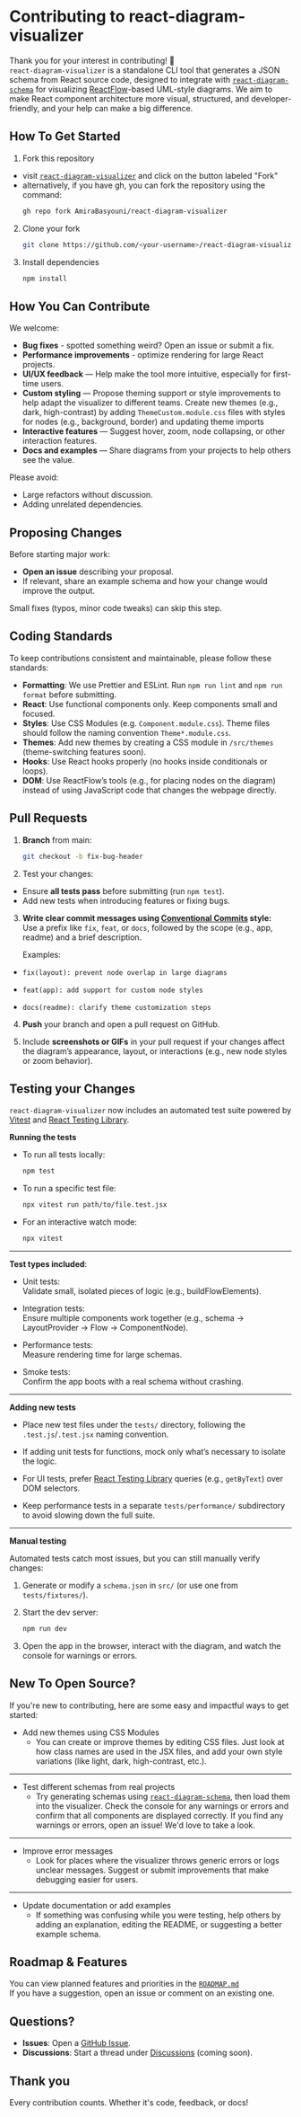 # Contributing to react-diagram-visualizer

Thank you for your interest in contributing! 🎉  
`react-diagram-visualizer` is a standalone CLI tool that generates a JSON schema from React source code, designed to integrate with [`react-diagram-schema`](https://github.com/AmiraBasyouni/react-diagram-schema) for visualizing [ReactFlow](https://reactflow.dev/)-based UML-style diagrams. We aim to make React component architecture more visual, structured, and developer-friendly, and your help can make a big difference.

## How To Get Started

1. Fork this repository

- visit [`react-diagram-visualizer`](https://github.com/AmiraBasyouni/react-diagram-visualizer) and click on the button labeled "Fork"
- alternatively, if you have gh, you can fork the repository using the command:
  ```bash
  gh repo fork AmiraBasyouni/react-diagram-visualizer
  ```

2. Clone your fork

   ```bash
   git clone https://github.com/<your-username>/react-diagram-visualizer.git
   ```

3. Install dependencies
   ```bash
   npm install
   ```

## How You Can Contribute

We welcome:

- **Bug fixes** - spotted something weird? Open an issue or submit a fix.
- **Performance improvements** - optimize rendering for large React projects.
- **UI/UX feedback** — Help make the tool more intuitive, especially for first-time users.
- **Custom styling** — Propose theming support or style improvements to help adapt the visualizer to different teams. Create new themes (e.g., dark, high-contrast) by adding `ThemeCustom.module.css` files with styles for nodes (e.g., background, border) and updating theme imports
- **Interactive features** — Suggest hover, zoom, node collapsing, or other interaction features.
- **Docs and examples** — Share diagrams from your projects to help others see the value.

Please avoid:

- Large refactors without discussion.
- Adding unrelated dependencies.

## Proposing Changes

Before starting major work:

- **Open an issue** describing your proposal.
- If relevant, share an example schema and how your change would improve the output.

Small fixes (typos, minor code tweaks) can skip this step.

## Coding Standards

To keep contributions consistent and maintainable, please follow these standards:

- **Formatting**: We use Prettier and ESLint. Run `npm run lint` and `npm run format` before submitting.
- **React**: Use functional components only. Keep components small and focused.
- **Styles**: Use CSS Modules (e.g. `Component.module.css`). Theme files should follow the naming convention `Theme*.module.css`.
- **Themes**: Add new themes by creating a CSS module in `/src/themes` (theme-switching features soon).
- **Hooks**: Use React hooks properly (no hooks inside conditionals or loops).
- **DOM**: Use ReactFlow’s tools (e.g., for placing nodes on the diagram) instead of using JavaScript code that changes the webpage directly.

## Pull Requests

1. **Branch** from main:

   ```bash
   git checkout -b fix-bug-header
   ```

2. Test your changes:

- Ensure **all tests pass** before submitting (run `npm test`).
- Add new tests when introducing features or fixing bugs.

3. **Write clear commit messages using [Conventional Commits](https://www.conventionalcommits.org/) style:**  
   Use a prefix like `fix`, `feat`, or `docs`, followed by the scope (e.g., app, readme) and a brief description.

   Examples:

- `fix(layout): prevent node overlap in large diagrams`

- `feat(app): add support for custom node styles`

- `docs(readme): clarify theme customization steps`

4. **Push** your branch and open a pull request on GitHub.

5. Include **screenshots or GIFs** in your pull request if your changes affect the diagram’s appearance, layout, or interactions (e.g., new node styles or zoom behavior).

## Testing your Changes

`react-diagram-visualizer` now includes an automated test suite powered by [Vitest](https://vitest.dev/) and [React Testing Library](https://testing-library.com/).

**Running the tests**

- To run all tests locally:

  ```bash
  npm test
  ```

- To run a specific test file:

  ```bash
  npx vitest run path/to/file.test.jsx
  ```

- For an interactive watch mode:
  ```bash
  npx vitest
  ```

---

**Test types included**:

- Unit tests:  
  Validate small, isolated pieces of logic (e.g., buildFlowElements).

- Integration tests:  
  Ensure multiple components work together (e.g., schema → LayoutProvider → Flow → ComponentNode).

- Performance tests:  
  Measure rendering time for large schemas.

- Smoke tests:  
  Confirm the app boots with a real schema without crashing.

---

**Adding new tests**

- Place new test files under the `tests/` directory, following the `.test.js`/`.test.jsx` naming convention.

- If adding unit tests for functions, mock only what’s necessary to isolate the logic.

- For UI tests, prefer [React Testing Library](https://testing-library.com/) queries (e.g., `getByText`) over DOM selectors.

- Keep performance tests in a separate `tests/performance/` subdirectory to avoid slowing down the full suite.

---

**Manual testing**

Automated tests catch most issues, but you can still manually verify changes:

1. Generate or modify a `schema.json` in `src/` (or use one from `tests/fixtures/`).

2. Start the dev server:

   ```bash
   npm run dev
   ```

3. Open the app in the browser, interact with the diagram, and watch the console for warnings or errors.

## New To Open Source?

If you're new to contributing, here are some easy and impactful ways to get started:

- Add new themes using CSS Modules
  - You can create or improve themes by editing CSS files. Just look at how class names are used in the JSX files, and add your own style variations (like light, dark, high-contrast, etc.).

---

- Test different schemas from real projects
  - Try generating schemas using [`react-diagram-schema`](https://github.com/AmiraBasyouni/react-diagram-schema), then load them into the visualizer. Check the console for any warnings or errors and confirm that all components are displayed correctly. If you find any warnings or errors, open an issue! We'd love to take a look.

---

- Improve error messages
  - Look for places where the visualizer throws generic errors or logs unclear messages. Suggest or submit improvements that make debugging easier for users.

---

- Update documentation or add examples
  - If something was confusing while you were testing, help others by adding an explanation, editing the README, or suggesting a better example schema.

## Roadmap & Features

You can view planned features and priorities in the [`ROADMAP.md`](https://github.com/AmiraBasyouni/react-diagram-visualizer/blob/main/ROADMAP.md)  
If you have a suggestion, open an issue or comment on an existing one.

## Questions?

- **Issues**: Open a [GitHub Issue](https://github.com/AmiraBasyouni/react-diagram-visualizer/issues).
- **Discussions**: Start a thread under [Discussions](https://github.com/AmiraBasyouni/react-diagram-visualizer/discussions) (coming soon).

## Thank you

Every contribution counts. Whether it's code, feedback, or docs!
